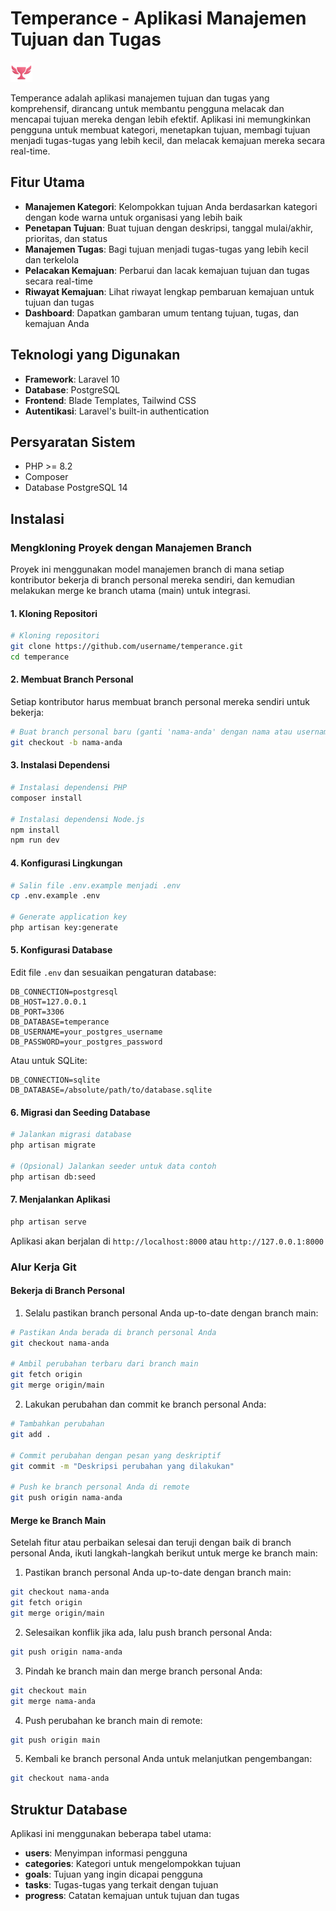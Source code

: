 # Temperance - Aplikasi Manajemen Tujuan dan Tugas

![Temperance Logo](public/favicon.ico)

Temperance adalah aplikasi manajemen tujuan dan tugas yang komprehensif, dirancang untuk membantu pengguna melacak dan mencapai tujuan mereka dengan lebih efektif. Aplikasi ini memungkinkan pengguna untuk membuat kategori, menetapkan tujuan, membagi tujuan menjadi tugas-tugas yang lebih kecil, dan melacak kemajuan mereka secara real-time.

## Fitur Utama

- **Manajemen Kategori**: Kelompokkan tujuan Anda berdasarkan kategori dengan kode warna untuk organisasi yang lebih baik
- **Penetapan Tujuan**: Buat tujuan dengan deskripsi, tanggal mulai/akhir, prioritas, dan status
- **Manajemen Tugas**: Bagi tujuan menjadi tugas-tugas yang lebih kecil dan terkelola
- **Pelacakan Kemajuan**: Perbarui dan lacak kemajuan tujuan dan tugas secara real-time
- **Riwayat Kemajuan**: Lihat riwayat lengkap pembaruan kemajuan untuk tujuan dan tugas
- **Dashboard**: Dapatkan gambaran umum tentang tujuan, tugas, dan kemajuan Anda

## Teknologi yang Digunakan

- **Framework**: Laravel 10
- **Database**: PostgreSQL
- **Frontend**: Blade Templates, Tailwind CSS
- **Autentikasi**: Laravel's built-in authentication

## Persyaratan Sistem

- PHP >= 8.2
- Composer
- Database PostgreSQL 14

## Instalasi

### Mengkloning Proyek dengan Manajemen Branch

Proyek ini menggunakan model manajemen branch di mana setiap kontributor bekerja di branch personal mereka sendiri, dan kemudian melakukan merge ke branch utama (main) untuk integrasi.

#### 1. Kloning Repositori

```bash
# Kloning repositori
git clone https://github.com/username/temperance.git
cd temperance
```

#### 2. Membuat Branch Personal

Setiap kontributor harus membuat branch personal mereka sendiri untuk bekerja:

```bash
# Buat branch personal baru (ganti 'nama-anda' dengan nama atau username Anda)
git checkout -b nama-anda
```

#### 3. Instalasi Dependensi

```bash
# Instalasi dependensi PHP
composer install

# Instalasi dependensi Node.js
npm install
npm run dev
```

#### 4. Konfigurasi Lingkungan

```bash
# Salin file .env.example menjadi .env
cp .env.example .env

# Generate application key
php artisan key:generate
```

#### 5. Konfigurasi Database

Edit file `.env` dan sesuaikan pengaturan database:

```
DB_CONNECTION=postgresql
DB_HOST=127.0.0.1
DB_PORT=3306
DB_DATABASE=temperance
DB_USERNAME=your_postgres_username
DB_PASSWORD=your_postgres_password
```

Atau untuk SQLite:

```
DB_CONNECTION=sqlite
DB_DATABASE=/absolute/path/to/database.sqlite
```

#### 6. Migrasi dan Seeding Database

```bash
# Jalankan migrasi database
php artisan migrate

# (Opsional) Jalankan seeder untuk data contoh
php artisan db:seed
```

#### 7. Menjalankan Aplikasi

```bash
php artisan serve
```

Aplikasi akan berjalan di `http://localhost:8000` atau `http://127.0.0.1:8000`

### Alur Kerja Git

#### Bekerja di Branch Personal

1. Selalu pastikan branch personal Anda up-to-date dengan branch main:

```bash
# Pastikan Anda berada di branch personal Anda
git checkout nama-anda

# Ambil perubahan terbaru dari branch main
git fetch origin
git merge origin/main
```

2. Lakukan perubahan dan commit ke branch personal Anda:

```bash
# Tambahkan perubahan
git add .

# Commit perubahan dengan pesan yang deskriptif
git commit -m "Deskripsi perubahan yang dilakukan"

# Push ke branch personal Anda di remote
git push origin nama-anda
```

#### Merge ke Branch Main

Setelah fitur atau perbaikan selesai dan teruji dengan baik di branch personal Anda, ikuti langkah-langkah berikut untuk merge ke branch main:

1. Pastikan branch personal Anda up-to-date dengan branch main:

```bash
git checkout nama-anda
git fetch origin
git merge origin/main
```

2. Selesaikan konflik jika ada, lalu push branch personal Anda:

```bash
git push origin nama-anda
```

3. Pindah ke branch main dan merge branch personal Anda:

```bash
git checkout main
git merge nama-anda
```

4. Push perubahan ke branch main di remote:

```bash
git push origin main
```

5. Kembali ke branch personal Anda untuk melanjutkan pengembangan:

```bash
git checkout nama-anda
```

## Struktur Database

Aplikasi ini menggunakan beberapa tabel utama:

- **users**: Menyimpan informasi pengguna
- **categories**: Kategori untuk mengelompokkan tujuan
- **goals**: Tujuan yang ingin dicapai pengguna
- **tasks**: Tugas-tugas yang terkait dengan tujuan
- **progress**: Catatan kemajuan untuk tujuan dan tugas

